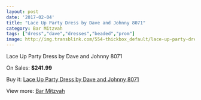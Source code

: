 ```yaml
---
layout: post
date: '2017-02-04'
title: "Lace Up Party Dress by Dave and Johnny 8071"
category: Bar Mitzvah
tags: ["dress","dave","dresses","beaded","prom"]
image: http://img.transblink.com/554-thickbox_default/lace-up-party-dress-by-dave-and-johnny-8071.jpg
---
```

Lace Up Party Dress by Dave and Johnny 8071

On Sales: **$241.99**
<a href="https://www.transblink.com/en/bar-mitzvah/150-lace-up-party-dress-by-dave-and-johnny-8071.html"><amp-img layout="responsive" width="600" height="600" src="//img.transblink.com/554-thickbox_default/lace-up-party-dress-by-dave-and-johnny-8071.jpg" alt="Lace Up Party Dress by Dave and Johnny 8071 0" /></a>
<a href="https://www.transblink.com/en/bar-mitzvah/150-lace-up-party-dress-by-dave-and-johnny-8071.html"><amp-img layout="responsive" width="600" height="600" src="//img.transblink.com/558-thickbox_default/lace-up-party-dress-by-dave-and-johnny-8071.jpg" alt="Lace Up Party Dress by Dave and Johnny 8071 1" /></a>
<a href="https://www.transblink.com/en/bar-mitzvah/150-lace-up-party-dress-by-dave-and-johnny-8071.html"><amp-img layout="responsive" width="600" height="600" src="//img.transblink.com/557-thickbox_default/lace-up-party-dress-by-dave-and-johnny-8071.jpg" alt="Lace Up Party Dress by Dave and Johnny 8071 2" /></a>
<a href="https://www.transblink.com/en/bar-mitzvah/150-lace-up-party-dress-by-dave-and-johnny-8071.html"><amp-img layout="responsive" width="600" height="600" src="//img.transblink.com/556-thickbox_default/lace-up-party-dress-by-dave-and-johnny-8071.jpg" alt="Lace Up Party Dress by Dave and Johnny 8071 3" /></a>
<a href="https://www.transblink.com/en/bar-mitzvah/150-lace-up-party-dress-by-dave-and-johnny-8071.html"><amp-img layout="responsive" width="600" height="600" src="//img.transblink.com/555-thickbox_default/lace-up-party-dress-by-dave-and-johnny-8071.jpg" alt="Lace Up Party Dress by Dave and Johnny 8071 4" /></a>

Buy it: [Lace Up Party Dress by Dave and Johnny 8071](https://www.transblink.com/en/bar-mitzvah/150-lace-up-party-dress-by-dave-and-johnny-8071.html "Lace Up Party Dress by Dave and Johnny 8071")

View more: [Bar Mitzvah](https://www.transblink.com/en/2-bar-mitzvah "Bar Mitzvah")